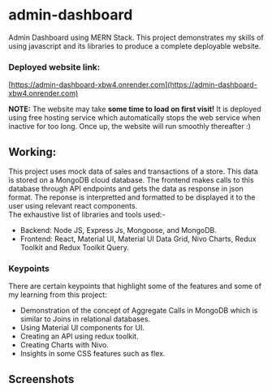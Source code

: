 # admin-dashboard

Admin Dashboard using MERN Stack. This project demonstrates my skills of using javascript and its libraries to produce a complete deployable website.
### Deployed website link: 
[https://admin-dashboard-xbw4.onrender.com](https://admin-dashboard-xbw4.onrender.com) 

**NOTE:** The website may take **some time to load on first visit!** It is deployed using free hosting service which automatically stops the web service when inactive for too long. Once up, the website will run smoothly thereafter :)
## Working:
This project uses mock data of sales and transactions of a store. This data is stored on a MongoDB cloud database. The frontend makes calls to this database through API endpoints 
and gets the data as response in json format. The reponse is interpretted and formatted to be displayed it to the user using relevant react components.
<br>
The exhaustive list of libraries and tools used:-
- Backend: Node JS, Express Js, Mongoose, and MongoDB.
- Frontend: React, Material UI, Material UI Data Grid, Nivo Charts, Redux Toolkit and Redux Toolkit Query. 

### Keypoints
There are certain keypoints that highlight some of the features and some of my learning from this project:

- Demonstration of the concept of Aggregate Calls in MongoDB which is similar to Joins in relational databases.
- Using Material UI components for UI.
- Creating an API using redux toolkit.
- Creating Charts with Nivo.
- Insights in some CSS features such as flex.

## Screenshots
